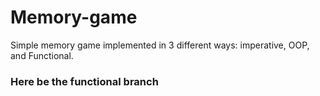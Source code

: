 # Memory-game
Simple memory game implemented in 3 different ways: imperative, OOP, and Functional.

### Here be the functional branch
